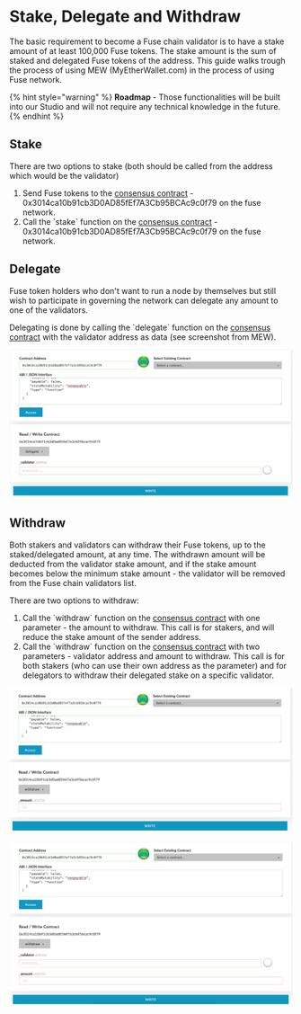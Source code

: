 # Stake, Delegate and Withdraw

The basic requirement to become a Fuse chain validator is to have a stake amount of at least 100,000 Fuse tokens. The stake amount is the sum of staked and delegated Fuse tokens of the address. This guide walks trough the process of using MEW (MyEtherWallet.com) in the process of using Fuse network.

{% hint style="warning" %}
**Roadmap** - Those functionalities will be built into our Studio and will not require any technical knowledge in the future.
{% endhint %}

## Stake

There are two options to stake (both should be called from the address which would be the validator)

1. Send Fuse tokens to the [consensus contract](https://explorer.fuse.io/address/0x3014ca10b91cb3d0ad85fef7a3cb95bcac9c0f79) - 0x3014ca10b91cb3D0AD85fEf7A3Cb95BCAc9c0f79 on the fuse network.
2. Call the \`stake\` function on the [consensus contract](https://explorer.fuse.io/address/0x3014ca10b91cb3d0ad85fef7a3cb95bcac9c0f79) - 0x3014ca10b91cb3D0AD85fEf7A3Cb95BCAc9c0f79 on the fuse network.

## Delegate

Fuse token holders who don't want to run a node by themselves but still wish to participate in governing the network can delegate any amount to one of the validators.

Delegating is done by calling the \`delegate\` function on the [consensus contract](https://explorer.fuse.io/address/0x3014ca10b91cb3d0ad85fef7a3cb95bcac9c0f79) with the validator address as data (see screenshot from MEW).

![delegate](<../../.gitbook/assets/image (1).png>)

## Withdraw

Both stakers and validators can withdraw their Fuse tokens, up to the staked/delegated amount, at any time. The withdrawn amount will be deducted from the validator stake amount, and if the stake amount becomes below the minimum stake amount - the validator will be removed from the Fuse chain validators list.

There are two options to withdraw:

1. Call the \`withdraw\` function on the [consensus contract](https://explorer.fuse.io/address/0x3014ca10b91cb3d0ad85fef7a3cb95bcac9c0f79) with one parameter - the amount to withdraw. This call is for stakers, and will reduce the stake amount of the sender address.
2. Call the \`withdraw\` function on the [consensus contract](https://explorer.fuse.io/address/0x3014ca10b91cb3d0ad85fef7a3cb95bcac9c0f79) with two parameters - validator address and amount to withdraw. This call is for both stakers (who can use their own address as the parameter) and for delegators to withdraw their delegated stake on a specific validator.

![withdraw option no. 1](<../../.gitbook/assets/image (7).png>)

![withdraw option no. 2](<../../.gitbook/assets/image (2).png>)

